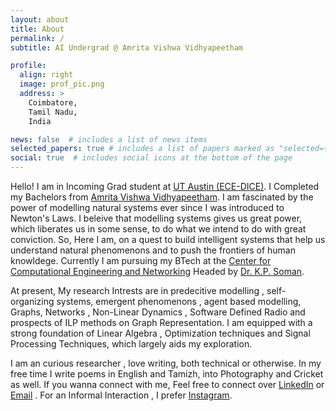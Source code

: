 ```yaml
---
layout: about
title: About
permalink: /
subtitle: AI Undergrad @ Amrita Vishwa Vidhyapeetham

profile:
  align: right
  image: prof_pic.png
  address: >
    Coimbatore,
    Tamil Nadu,
    India

news: false  # includes a list of news items
selected_papers: true # includes a list of papers marked as "selected={true}"
social: true  # includes social icons at the bottom of the page
---
```


Hello! I am in Incoming Grad student at [UT Austin (ECE-DICE)](https://www.ece.utexas.edu/). I Completed my Bachelors from [Amrita Vishwa Vidhyapeetham](https://amrita.edu/). I am fascinated by the power of modelling natural systems ever since I was introduced to Newton's Laws. I beleive that modelling systems gives us great power, which liberates us in some sense, to do what we intend to do with great conviction. So, Here I am, on a quest to build intelligent systems that help us understand natural phenomenons and to push the frontiers of human  knowldege. Currently I am pursuing my BTech at the [Center for Computational Engineering and Networking](https://amrita.edu/center/computational-engineering-and-networking/) Headed by [Dr. K.P. Soman](https://scholar.google.co.in/citations?user=R_zpXOkAAAAJ&hl=en).

At present, My research Intrests are in predecitive modelling , self-organizing systems, emergent phenomenons , agent based modelling, Graphs, Networks , Non-Linear Dynamics , Software Defined Radio and prospects of ILP methods on Graph Representation.  I am equipped with a strong foundation of Linear Algebra , Optimization techniques and Signal Processing Techniques, which largely aids my exploration. 

I am an curious researcher , love writing, both technical or otherwise. In my free time I write poems in English and Tamizh, into Photography and Cricket as well. If you wanna connect with me, Feel free to connect over [LinkedIn](https://www.linkedin.com/in/aadharsh-aadhithya-9a6982149/) or [Email](mailto:aadharshaadhithya@gmail.com) . For an Informal Interaction , I prefer [Instagram](https://www.instagram.com/aadharsh_aadhithya/). 


